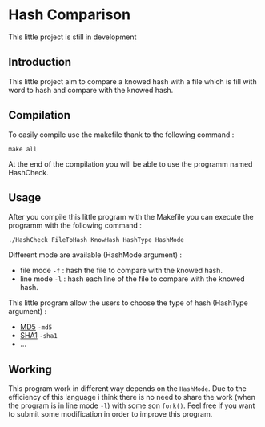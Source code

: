 # Hash Comparison

This little project is still in development 

## Introduction

This little project aim to compare a knowed hash with a file which is fill with word to hash and compare with the knowed hash. 

## Compilation

To easily compile use the makefile thank to the following command : 

    make all
    
At the end of the compilation you will be able to use the programm named HashCheck.

## Usage

After you compile this little program with the Makefile you can execute the programm with the following command : 
  
    ./HashCheck FileToHash KnowHash HashType HashMode

Different mode are available (HashMode argument) : 
  - file mode `-f` : hash the file to compare with the knowed hash.
  - line mode `-l` : hash each line of the file to compare with the knowed hash.

This little program allow the users to choose the type of hash (HashType argument) : 
  - [MD5](https://en.wikipedia.org/wiki/MD5) `-md5`
  - [SHA1](https://en.wikipedia.org/wiki/SHA-1) `-sha1`
  - ...

## Working

This program work in different way depends on the `HashMode`. Due to the efficiency of this language i think there is no need to share the work (when the program is in line mode `-l`) with some son `fork()`. Feel free if you want to submit some modification in order to improve this program.
